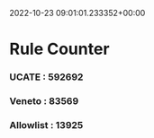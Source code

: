 2022-10-23 09:01:01.233352+00:00
# Rule Counter 
 ### UCATE : 592692

 ### Veneto : 83569

 ### Allowlist : 13925
